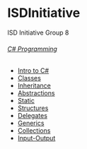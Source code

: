 # ISDInitiative
ISD Initiative Group 8


###### [C# Programming](#ISDInitiative)
* [Intro to C#](HomeTask_1)
* [Classes](HomeTask_2)
* [Inheritance]()
* [Abstractions]()
* [Static]()
* [Structures]()
* [Delegates]()
* [Generics]()
* [Collections]()
* [Input-Output]()

